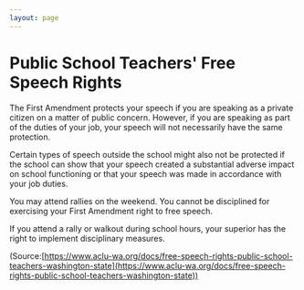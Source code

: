 ```yaml
---
layout: page
---
```


Public School Teachers' Free Speech Rights
=========================================

The First Amendment protects your speech if you are speaking as a private citizen on a matter of public concern. However, if you are speaking as part of the duties of your job, your speech will not necessarily have the same protection.

Certain types of speech outside the school might also not be protected if the school can show that your speech created a substantial adverse impact on school functioning or that your speech was made in accordance with your job duties.

You may attend rallies on the weekend. You cannot be disciplined for exercising  your First Amendment right to free speech.

If you attend a rally or walkout during school hours, your superior has the right to implement disciplinary measures.

(Source:[https://www.aclu-wa.org/docs/free-speech-rights-public-school-teachers-washington-state](https://www.aclu-wa.org/docs/free-speech-rights-public-school-teachers-washington-state))
